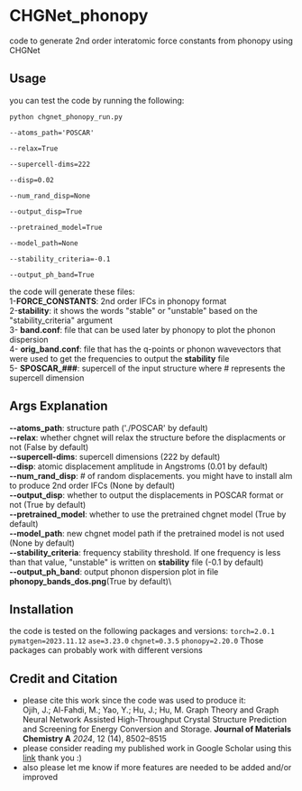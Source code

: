 # CHGNet_phonopy
code to generate 2nd order interatomic force constants from phonopy using CHGNet

## Usage
you can test the code by running the following:</br>

<code>python chgnet_phonopy_run.py \
	--atoms_path='POSCAR' \
	--relax=True \
	--supercell-dims=222 \
	--disp=0.02 \
	--num_rand_disp=None \
	--output_disp=True \
	--pretrained_model=True \
	--model_path=None \
	--stability_criteria=-0.1 \
	--output_ph_band=True
</code>

the code will generate these files: </br>
1-**FORCE_CONSTANTS**: 2nd order IFCs in phonopy format</br>
2-**stability**: it shows the words "stable" or "unstable" based on the "stability_criteria" argument</br>
3- **band.conf**: file that can be used later by phonopy to plot the phonon dispersion</br>
4- **orig_band.conf**: file that has the q-points or phonon wavevectors that were used to get the frequencies to output the **stability** file</br>
5- **SPOSCAR_###**: supercell of the input structure where # represents the supercell dimension</br>

## Args Explanation
**--atoms_path**: structure path ('./POSCAR' by default) \
**--relax**: whether chgnet will relax the structure before the displacments or not (False by default) \
**--supercell-dims**: supercell dimensions (222 by default)\
**--disp**: atomic displacement amplitude in Angstroms (0.01 by default)\
**--num_rand_disp**: # of random displacements. you might have to install alm to produce 2nd order IFCs (None by default) \
**--output_disp**: whether to output the displacements in POSCAR format or not (True by default)\
**--pretrained_model**: whether to use the pretrained chgnet model (True by default)\
**--model_path**: new chgnet model path if the pretrained model is not used (None by default)\
**--stability_criteria**: frequency stability threshold. If one frequency is less than that value, "unstable" is written on **stability** file (-0.1 by default)\
**--output_ph_band**: output phonon dispersion plot in file **phonopy_bands_dos.png**(True by default)\

## Installation
the code is tested on the following packages and versions:
<code>torch=2.0.1</code>
<code>pymatgen=2023.11.12</code>
<code>ase=3.23.0</code>
<code>chgnet=0.3.5</code>
<code>phonopy=2.20.0</code>
Those packages can probably work with different versions

## Credit and Citation
* please cite this work since the code was used to produce it:</br>
Ojih, J.; Al-Fahdi, M.; Yao, Y.; Hu, J.; Hu, M. Graph Theory and Graph Neural Network Assisted High-Throughput Crystal Structure Prediction and Screening for Energy Conversion and Storage. **Journal of Materials Chemistry A** *2024*, 12 (14), 8502–8515
*  please consider reading my published work in Google Scholar using this [link](https://scholar.google.com/citations?user=5tkWy4AAAAAJ&hl=en&oi=ao) thank you :)
*  also please let me know if more features are needed to be added and/or improved 
